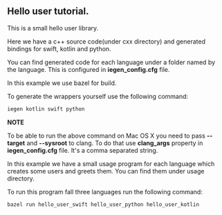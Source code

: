## Hello user tutorial.

This is a small hello user library.

Here we have a c++ source code(under cxx directory) and generated bindings for swift, kotlin and python.

You can find generated code for each language under a folder named by the language.
This is configured in **iegen_config.cfg** file.

In this example we use bazel for build.

To generate the wrappers yourself use the following command:
 ```bash
 iegen kotlin swift python
 ```
**NOTE**

To be able to run the above command on Mac OS X you need to pass **--target** and **--sysroot** to clang.
To do that use **clang_args** property in **iegen_config.cfg** file. It's a comma separated string.

In this example we have a small usage program for each language which creates some users and greets them.
You can find them under usage directory.

To run this program fall three languages run the following command:
 ```bash
 bazel run hello_user_swift hello_user_python hello_user_kotlin
 ```
